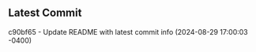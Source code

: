 
## Latest Commit
c90bf65 - Update README with latest commit info (2024-08-29 17:00:03 -0400) <Yunxi-Zhou>
